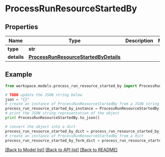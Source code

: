 # ProcessRunResourceStartedBy


## Properties
Name | Type | Description | Notes
------------ | ------------- | ------------- | -------------
**type** | **str** |  | 
**details** | [**ProcessRunResourceStartedByDetails**](ProcessRunResourceStartedByDetails.md) |  | 

## Example

```python
from workspace.models.process_run_resource_started_by import ProcessRunResourceStartedBy

# TODO update the JSON string below
json = "{}"
# create an instance of ProcessRunResourceStartedBy from a JSON string
process_run_resource_started_by_instance = ProcessRunResourceStartedBy.from_json(json)
# print the JSON string representation of the object
print ProcessRunResourceStartedBy.to_json()

# convert the object into a dict
process_run_resource_started_by_dict = process_run_resource_started_by_instance.to_dict()
# create an instance of ProcessRunResourceStartedBy from a dict
process_run_resource_started_by_form_dict = process_run_resource_started_by.from_dict(process_run_resource_started_by_dict)
```
[[Back to Model list]](../README.md#documentation-for-models) [[Back to API list]](../README.md#documentation-for-api-endpoints) [[Back to README]](../README.md)


